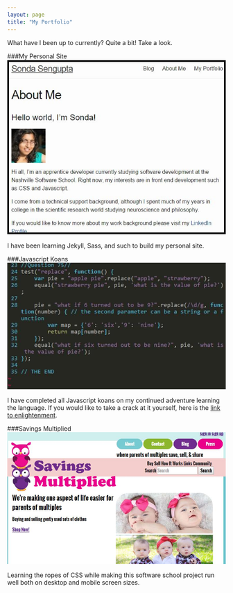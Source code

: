 ```yaml
---
layout: page
title: "My Portfolio"
---
```

What have I been up to currently? Quite a bit! Take a look.

###My Personal Site
![personal site photo](/images/personalsite.jpg "Tweaking this site.")

I have been learning Jekyll, Sass, and such to build my personal site.

###Javascript Koans
![Javascript koans photo](/images/jskoans.jpg "These koans were quite the challenge and yes, I do feel a tad bit more enlighted upon their completion.")

I have completed all Javascript koans on my continued adventure learning the language. If you would like to take a crack at it yourself, here is the [link to enlightenment](https://github.com/liammclennan/JavaScript-Koans).

###Savings Multiplied
![Savings Multiplied Page](/images/savingsmultiplied.jpg)

Learning the ropes of CSS while making this software school project run well both on desktop and mobile screen sizes.
